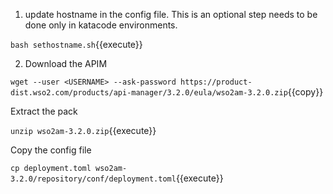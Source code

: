 1) update hostname in the config file. This is an optional step needs to be done only in katacode environments.

`bash sethostname.sh`{{execute}}

2) Download the APIM

`wget --user <USERNAME> --ask-password https://product-dist.wso2.com/products/api-manager/3.2.0/eula/wso2am-3.2.0.zip`{{copy}}

Extract the pack

`unzip wso2am-3.2.0.zip`{{execute}}

Copy the config file

`cp deployment.toml wso2am-3.2.0/repository/conf/deployment.toml`{{execute}}


